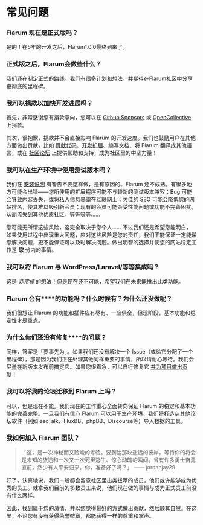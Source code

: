 # 常见问题

### Flarum 现在是正式版吗？

是的！在6年的开发之后，Flarum1.0.0最终到来了。

### 正式版之后，Flarum会做些什么？

我们还在制定正式的路线。我们有很多计划和想法，并期待在Flarum社区中分享更彻底的里程碑。

### 我可以捐款以加快开发进展吗？

首先，非常感谢您有捐款意向，您可以在 [Github Sponsors](https://github.com/sponsors/flarum) 或 [OpenCollective](https://opencollective.com/flarum) 上捐款。

其次，很抱歉，捐款并不会直接影响 Flarum 的开发速度。我们也鼓励用户在其他方面做出贡献，比如 [贡献代码](contributing.md)、[开发扩展](/extend/)、编写文档、将 Flarum 翻译成其他语言，或在 [社区论坛](https://discuss.flarum.org/) 上提供帮助和支持，成为社区里的中坚力量！

### 我可以在生产环境中使用测试版本吗？

我们在 [安装说明](install.md) 有警告不要这样做，是有原因的。Flarum 还不成熟，有很多地方可能会出错——您所使用的扩展程序可能不与较新的测试版本兼容；Bug 可能会导致内容丢失，或将私人信息暴露在互联网上；欠佳的 SEO 可能会降低您的网站排名，使其难以吸引新会员；现有的会员可能会受性能问题或功能不完善困扰，从而流失到其他优质社区。等等等等……

您可能无所谓这些风险，这完全取决于您个人…… 不过我们还是希望您能明白，如果使用过程中出现重大问题，应对这些风险是您的责任，我们不能保证一定能帮您解决问题，更不能保证可以及时解决问题。做出明智的选择并使您的网站稳定工作是 **您** 分内的事情。

### 我可以将 Flarum 与 WordPress/Laravel/等等集成吗？

这是 _非常棒_ 的想法！但是现在还不可能，希望我们在未来能推出此类功能。

### Flarum 会有****的功能吗？什么时候有？为什么还没做呢？

我们很想让 Flarum 的功能和插件应有尽有、一应俱全，但现阶段，基本功能和稳定性才是重点。

### 为什么你们还没有修复****的问题？

同样，答案是「要事先为」。如果我们还没有解决一个 Issue（或给它分配了一个里程碑），那是因为我们正在处理其他同样重要的事情，所以请耐心等待。我们会尽量在新版本发布前搞定它。如果您很着急，可以自行修复它 [并为项目做出贡献](contributing.md)！

### 我可以将我的论坛迁移到 Flarum 上吗？

可以，但是现在不能。我们现在的工作重心全面转向保证 Flarum 的稳定和基本功能的完善完整。一旦我们有信心 Flarum 可以用于生产环境，我们将打造从其他论坛软件（例如 esoTalk、FluxBB、phpBB、Discourse等）导入数据的工具。

### 我如何加入 Flarum 团队？

> 「这，是一次神秘而又险峻的考验。要到达那块遥远的彼岸，等待你的将会是未知的旅途和一次又一次死里逃生、惊心动魄的瞬间。曾有许多勇士奋勇直前，然少有人平安归来。你，准备好了吗？」 —— jordanjay29

好了，认真地说，我们一般都会留意社区里出类拔萃的成员，他们或许能够成为优秀的员工。就拿我们目前的多数员工来说，他们现在做的事情与成为正式员工前没有什么两样。

因此，找到属于您的激情，并以您觉得最好的方式做出贡献，然后顺其自然。在这里，不论您有没有获得荣誉徽章，都能获得一样的尊重和掌声。


